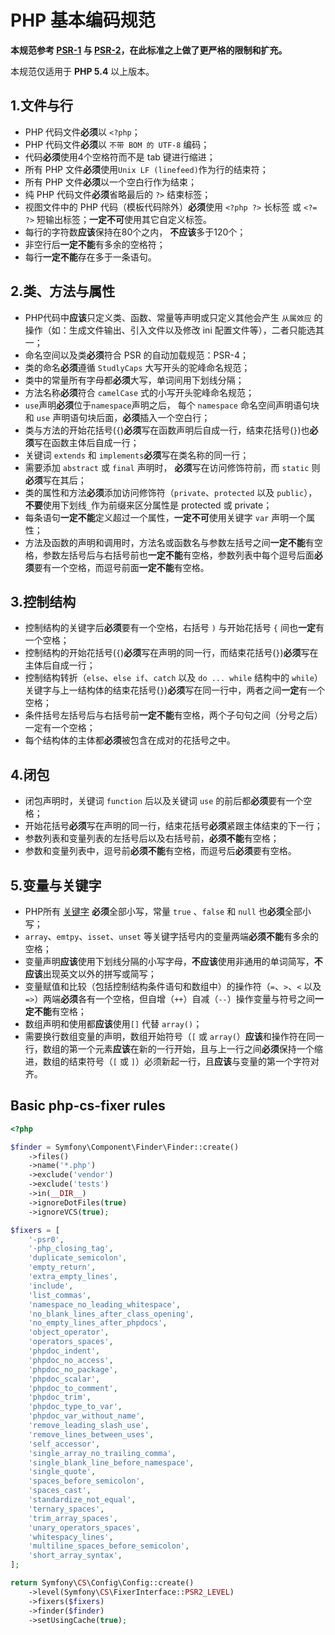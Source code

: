 # PHP 基本编码规范

**本规范参考 [PSR-1](http://www.php-fig.org/psr/psr-1/) 与 [PSR-2](http://www.php-fig.org/psr/psr-2/)，在此标准之上做了更严格的限制和扩充。**

本规范仅适用于 **PHP 5.4** 以上版本。

## 1.文件与行

- PHP 代码文件**必须**以 `<?php`；
- PHP 代码文件**必须**以 `不带 BOM 的 UTF-8` 编码；
- 代码**必须**使用4个空格符而不是 tab 键进行缩进；
- 所有 PHP 文件**必须**使用`Unix LF (linefeed)`作为行的结束符；
- 所有 PHP 文件**必须**以一个空白行作为结束；
- 纯 PHP 代码文件**必须**省略最后的 `?>` 结束标签；
- 视图文件中的 PHP 代码（模板代码除外）**必须**使用 `<?php ?>` 长标签 或 `<?= ?>` 短输出标签；**一定不可**使用其它自定义标签。
- 每行的字符数**应该**保持在80个之内， **不应该**多于120个；
- 非空行后**一定不能**有多余的空格符；
- 每行**一定不能**存在多于一条语句。

## 2.类、方法与属性

- PHP代码中**应该**只定义类、函数、常量等声明或只定义其他会产生 `从属效应` 的操作（如：生成文件输出、引入文件以及修改 ini 配置文件等），二者只能选其一；
- 命名空间以及类**必须**符合 PSR 的自动加载规范：PSR-4；
- 类的命名**必须**遵循 `StudlyCaps` 大写开头的驼峰命名规范；
- 类中的常量所有字母都**必须**大写，单词间用下划线分隔；
- 方法名称**必须**符合 `camelCase` 式的小写开头驼峰命名规范；
- `use`声明**必须**位于`namespace`声明之后， 每个 `namespace` 命名空间声明语句块和 `use` 声明语句块后面，**必须**插入一个空白行；
- 类与方法的开始花括号(`{`)**必须**写在函数声明后自成一行，结束花括号(`}`)也**必须**写在函数主体后自成一行；
- 关键词 `extends` 和 `implements`**必须**写在类名称的同一行；
- 需要添加 `abstract` 或 `final` 声明时， **必须**写在访问修饰符前，而 `static` 则**必须**写在其后；
- 类的属性和方法**必须**添加访问修饰符（`private`、`protected` 以及 `public`），**不要**使用下划线`_`作为前缀来区分属性是 protected 或 private；
- 每条语句**一定不能**定义超过一个属性，**一定不可**使用关键字 `var` 声明一个属性；
- 方法及函数的声明和调用时，方法名或函数名与参数左括号之间**一定不能**有空格，参数左括号后与右括号前也**一定不能**有空格，参数列表中每个逗号后面**必须**要有一个空格，而逗号前面**一定不能**有空格。

## 3.控制结构

- 控制结构的关键字后**必须**要有一个空格，右括号 `)` 与开始花括号 `{` 间也**一定**有一个空格；
- 控制结构的开始花括号(`{`)**必须**写在声明的同一行，而结束花括号(`}`)**必须**写在主体后自成一行；
- 控制结构转折（`else`、`else if`、`catch` 以及 `do ... while` 结构中的 `while`）关键字与上一结构体的结束花括号(`}`)**必须**写在同一行中，两者之间**一定**有一个空格；
- 条件括号左括号后与右括号前**一定不能**有空格，两个子句句之间（分号之后）一定有一个空格；
- 每个结构体的主体都**必须**被包含在成对的花括号之中。

## 4.闭包

- 闭包声明时，关键词 `function` 后以及关键词 `use` 的前后都**必须**要有一个空格；
- 开始花括号**必须**写在声明的同一行，结束花括号**必须**紧跟主体结束的下一行；
- 参数列表和变量列表的左括号后以及右括号前，**必须不能**有空格；
- 参数和变量列表中，逗号前**必须不能**有空格，而逗号后**必须**要有空格。

## 5.变量与关键字

- PHP所有 [关键字](http://php.net/manual/en/reserved.keywords.php) **必须**全部小写，常量 `true` 、`false` 和 `null` 也**必须**全部小写；
- `array`、`emtpy`、`isset`、`unset` 等关键字括号内的变量两端**必须不能**有多余的空格；
- 变量声明**应该**使用下划线分隔的小写字母，**不应该**使用非通用的单词简写，**不应该**出现英文以外的拼写或简写；
- 变量赋值和比较（包括控制结构条件语句和数组中）的操作符（`=`、`>`、`<` 以及 `=>`）两端**必须**各有一个空格，但自增（`++`）自减（`--`）操作变量与符号之间**一定不能**有空格；
- 数组声明和使用都**应该**使用`[]` 代替 `array()`；
- 需要换行数组变量的声明，数组开始符号（`[` 或 `array(`）**应该**和操作符在同一行，数组的第一个元素**应该**在新的一行开始，且与上一行之间**必须**保持一个缩进，数组的结束符号（`[` 或 `]`）必须新起一行，且**应该**与变量的第一个字符对齐。


## Basic php-cs-fixer rules

```php
<?php

$finder = Symfony\Component\Finder\Finder::create()
    ->files()
    ->name('*.php')
    ->exclude('vendor')
    ->exclude('tests')
    ->in(__DIR__)
    ->ignoreDotFiles(true)
    ->ignoreVCS(true);

$fixers = [
    '-psr0',
    '-php_closing_tag',
    'duplicate_semicolon',
    'empty_return',
    'extra_empty_lines',
    'include',
    'list_commas',
    'namespace_no_leading_whitespace',
    'no_blank_lines_after_class_opening',
    'no_empty_lines_after_phpdocs',
    'object_operator',
    'operators_spaces',
    'phpdoc_indent',
    'phpdoc_no_access',
    'phpdoc_no_package',
    'phpdoc_scalar',
    'phpdoc_to_comment',
    'phpdoc_trim',
    'phpdoc_type_to_var',
    'phpdoc_var_without_name',
    'remove_leading_slash_use',
    'remove_lines_between_uses',
    'self_accessor',
    'single_array_no_trailing_comma',
    'single_blank_line_before_namespace',
    'single_quote',
    'spaces_before_semicolon',
    'spaces_cast',
    'standardize_not_equal',
    'ternary_spaces',
    'trim_array_spaces',
    'unary_operators_spaces',
    'whitespacy_lines',
    'multiline_spaces_before_semicolon',
    'short_array_syntax',
];

return Symfony\CS\Config\Config::create()
    ->level(Symfony\CS\FixerInterface::PSR2_LEVEL)
    ->fixers($fixers)
    ->finder($finder)
    ->setUsingCache(true);
```